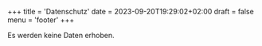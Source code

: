 +++
title = 'Datenschutz'
date = 2023-09-20T19:29:02+02:00
draft = false
menu = 'footer'
+++

Es werden keine Daten erhoben.
